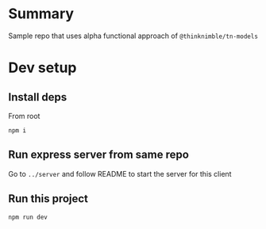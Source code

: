 # Summary

Sample repo that uses alpha functional approach of `@thinknimble/tn-models`

# Dev setup

## Install deps

From root

```
npm i
```

## Run express server from same repo

Go to `../server` and follow README to start the server for this client

## Run this project

```
npm run dev
```
